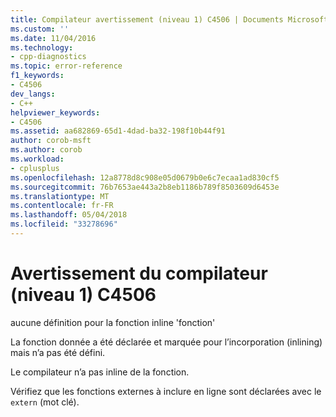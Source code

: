 ```yaml
---
title: Compilateur avertissement (niveau 1) C4506 | Documents Microsoft
ms.custom: ''
ms.date: 11/04/2016
ms.technology:
- cpp-diagnostics
ms.topic: error-reference
f1_keywords:
- C4506
dev_langs:
- C++
helpviewer_keywords:
- C4506
ms.assetid: aa682869-65d1-4dad-ba32-198f10b44f91
author: corob-msft
ms.author: corob
ms.workload:
- cplusplus
ms.openlocfilehash: 12a8778d8c908e05d0679b0e6c7ecaa1ad830cf5
ms.sourcegitcommit: 76b7653ae443a2b8eb1186b789f8503609d6453e
ms.translationtype: MT
ms.contentlocale: fr-FR
ms.lasthandoff: 05/04/2018
ms.locfileid: "33278696"
---
```

# <a name="compiler-warning-level-1-c4506"></a>Avertissement du compilateur (niveau 1) C4506
aucune définition pour la fonction inline 'fonction'  
  
 La fonction donnée a été déclarée et marquée pour l’incorporation (inlining) mais n’a pas été défini.  
  
 Le compilateur n’a pas inline de la fonction.  
  
 Vérifiez que les fonctions externes à inclure en ligne sont déclarées avec le `extern` (mot clé).